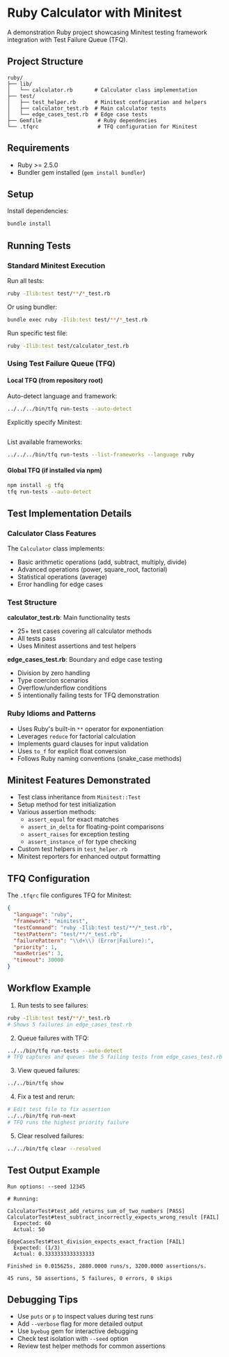 # Ruby Calculator with Minitest

A demonstration Ruby project showcasing Minitest testing framework integration with Test Failure Queue (TFQ).

## Project Structure

```
ruby/
├── lib/
│   └── calculator.rb       # Calculator class implementation
├── test/
│   ├── test_helper.rb      # Minitest configuration and helpers
│   ├── calculator_test.rb  # Main calculator tests
│   └── edge_cases_test.rb  # Edge case tests
├── Gemfile                  # Ruby dependencies
└── .tfqrc                   # TFQ configuration for Minitest
```

## Requirements

- Ruby >= 2.5.0
- Bundler gem installed (`gem install bundler`)

## Setup

Install dependencies:

```bash
bundle install
```

## Running Tests

### Standard Minitest Execution

Run all tests:
```bash
ruby -Ilib:test test/**/*_test.rb
```

Or using bundler:
```bash
bundle exec ruby -Ilib:test test/**/*_test.rb
```

Run specific test file:
```bash
ruby -Ilib:test test/calculator_test.rb
```

### Using Test Failure Queue (TFQ)

#### Local TFQ (from repository root)

Auto-detect language and framework:
```bash
../../../bin/tfq run-tests --auto-detect
```

Explicitly specify Minitest:
```bash

```

List available frameworks:
```bash
../../../bin/tfq run-tests --list-frameworks --language ruby
```

#### Global TFQ (if installed via npm)

```bash
npm install -g tfq
tfq run-tests --auto-detect
```

## Test Implementation Details

### Calculator Class Features

The `Calculator` class implements:
- Basic arithmetic operations (add, subtract, multiply, divide)
- Advanced operations (power, square_root, factorial)
- Statistical operations (average)
- Error handling for edge cases

### Test Structure

**calculator_test.rb**: Main functionality tests
- 25+ test cases covering all calculator methods
- All tests pass
- Uses Minitest assertions and test helpers

**edge_cases_test.rb**: Boundary and edge case testing  
- Division by zero handling
- Type coercion scenarios
- Overflow/underflow conditions
- 5 intentionally failing tests for TFQ demonstration

### Ruby Idioms and Patterns

- Uses Ruby's built-in `**` operator for exponentiation
- Leverages `reduce` for factorial calculation
- Implements guard clauses for input validation
- Uses `to_f` for explicit float conversion
- Follows Ruby naming conventions (snake_case methods)

## Minitest Features Demonstrated

- Test class inheritance from `Minitest::Test`
- Setup method for test initialization
- Various assertion methods:
  - `assert_equal` for exact matches
  - `assert_in_delta` for floating-point comparisons
  - `assert_raises` for exception testing
  - `assert_instance_of` for type checking
- Custom test helpers in `test_helper.rb`
- Minitest reporters for enhanced output formatting

## TFQ Configuration

The `.tfqrc` file configures TFQ for Minitest:
```json
{
  "language": "ruby",
  "framework": "minitest",
  "testCommand": "ruby -Ilib:test test/**/*_test.rb",
  "testPattern": "test/**/*_test.rb",
  "failurePattern": "\\d+\\) (Error|Failure):",
  "priority": 1,
  "maxRetries": 3,
  "timeout": 30000
}
```

## Workflow Example

1. Run tests to see failures:
```bash
ruby -Ilib:test test/**/*_test.rb
# Shows 5 failures in edge_cases_test.rb
```

2. Queue failures with TFQ:
```bash
../../bin/tfq run-tests --auto-detect
# TFQ captures and queues the 5 failing tests from edge_cases_test.rb
```

3. View queued failures:
```bash
../../bin/tfq show
```

4. Fix a test and rerun:
```bash
# Edit test file to fix assertion
../../bin/tfq run-next
# TFQ runs the highest priority failure
```

5. Clear resolved failures:
```bash
../../bin/tfq clear --resolved
```

## Test Output Example

```
Run options: --seed 12345

# Running:

CalculatorTest#test_add_returns_sum_of_two_numbers [PASS]
CalculatorTest#test_subtract_incorrectly_expects_wrong_result [FAIL]
  Expected: 60
  Actual: 50

EdgeCasesTest#test_division_expects_exact_fraction [FAIL]
  Expected: (1/3)
  Actual: 0.3333333333333333

Finished in 0.015625s, 2880.0000 runs/s, 3200.0000 assertions/s.

45 runs, 50 assertions, 5 failures, 0 errors, 0 skips
```

## Debugging Tips

- Use `puts` or `p` to inspect values during test runs
- Add `--verbose` flag for more detailed output
- Use `byebug` gem for interactive debugging
- Check test isolation with `--seed` option
- Review test helper methods for common assertions